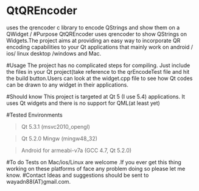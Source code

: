 # QtQREncoder
uses the qrencoder c library to encode QStrings and show them on a QWidget
/
#Purpose
QtQREncoder uses qrencoder to show QStrings on Widgets.The project aims at providing an easy way to incorporate QR encoding capabilities to your Qt applications that mainly work on android / ios/ linux desktop /windows and Mac.

#Usage
The project has no complicated steps for compiling. Just include the files in your Qt project(take reference to the qrEncodeTest file and hit the build button.Users can look at the widget.cpp file to see how Qt codes can be drawn to any widget in their applications.

#Should know
This project is targeted at Qt 5 (I use 5.4) applications.
It uses Qt widgets and there is no support for QML(at least yet)

#Tested Environments
>Qt 5.3.1 (msvc2010_opengl)

>Qt 5.2.0 Mingw (mingw48_32)

>Android for armeabi-v7a (GCC 4.7, Qt 5.2.0)

#To do
Tests on Mac/ios/Linux are welcome .If you ever get this thing working on these platforms of face any problem doing so please let me know.
#Contact
Ideas and suggestions should be sent to wayadn88(AT)gmail.com.
 
